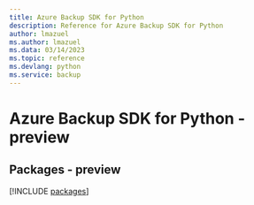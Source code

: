 ```yaml
---
title: Azure Backup SDK for Python
description: Reference for Azure Backup SDK for Python
author: lmazuel
ms.author: lmazuel
ms.data: 03/14/2023
ms.topic: reference
ms.devlang: python
ms.service: backup
---
```

# Azure Backup SDK for Python - preview
## Packages - preview
[!INCLUDE [packages](backup-index.md)]